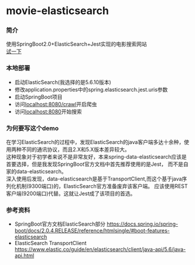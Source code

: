 # movie-elasticsearch
### 简介
使用SpringBoot2.0+ElasticSearch+Jest实现的电影搜索网站<br>
[试一下](http://47.98.111.179)<br>

### 本地部署
* 启动ElasticSearch(我选择的是5.6.10版本)<br>
* 修改application.properties中的spring.elasticsearch.jest.uris参数<br>
* 启动SpringBoot项目<br>
* 访问<localhost:8080/crawl>开启爬虫<br>
* 访问<localhost:8080>开始搜索

### 为何要写这个demo
在学习ElasticSearch的过程中，发现ElasticSearch的java客户端多达十余种，使用两种不同的通讯协议，而且2.X和5.X版本差异较大。<br>
这种现象对于初学者来说不是非常友好，本来spring-data-elasticsearch应该是首要选择，但是我发现SpringBoot官方文档中首先推荐使用的是Jest，
而不是自家的data-elasticsearch。<br>
深入使用后发现，data-elasticsearch是基于TransportClient,而这个基于java序列化机制(9300端口)的，ElasticSearch官方准备废弃该客户端。
应该使用REST客户端(9200端口)代替。这就让Jest成了该项目的首选。

### 参考资料
* SpringBoot官方文档ElasticSearch部分 <https://docs.spring.io/spring-boot/docs/2.0.4.RELEASE/reference/htmlsingle/#boot-features-elasticsearch>
* ElasticSearch TransportClient <https://www.elastic.co/guide/en/elasticsearch/client/java-api/5.6/java-api.html>
